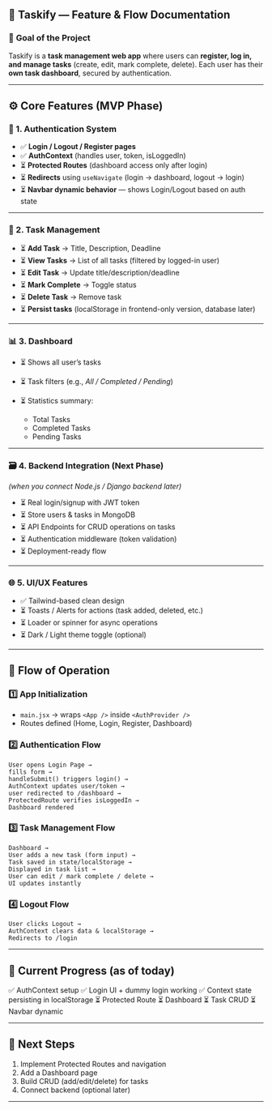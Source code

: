 ## 🧩 **Taskify — Feature & Flow Documentation**

### 🎯 **Goal of the Project**

Taskify is a **task management web app** where users can **register, log in, and manage tasks** (create, edit, mark complete, delete).
Each user has their **own task dashboard**, secured by authentication.

---

## ⚙️ **Core Features (MVP Phase)**

### 🧠 1. **Authentication System**

* ✅ **Login / Logout / Register pages**
* ✅ **AuthContext** (handles user, token, isLoggedIn)
* ⏳ **Protected Routes** (dashboard access only after login)
* ⏳ **Redirects** using `useNavigate` (login → dashboard, logout → login)
* ⏳ **Navbar dynamic behavior** — shows Login/Logout based on auth state

---

### 🧾 2. **Task Management**

* ⏳ **Add Task** → Title, Description, Deadline
* ⏳ **View Tasks** → List of all tasks (filtered by logged-in user)
* ⏳ **Edit Task** → Update title/description/deadline
* ⏳ **Mark Complete** → Toggle status
* ⏳ **Delete Task** → Remove task
* ⏳ **Persist tasks** (localStorage in frontend-only version, database later)

---

### 📊 3. **Dashboard**

* ⏳ Shows all user’s tasks
* ⏳ Task filters (e.g., *All / Completed / Pending*)
* ⏳ Statistics summary:

  * Total Tasks
  * Completed Tasks
  * Pending Tasks

---

### 🗃️ 4. **Backend Integration (Next Phase)**

*(when you connect Node.js / Django backend later)*

* ⏳ Real login/signup with JWT token
* ⏳ Store users & tasks in MongoDB
* ⏳ API Endpoints for CRUD operations on tasks
* ⏳ Authentication middleware (token validation)
* ⏳ Deployment-ready flow

---

### 🌐 5. **UI/UX Features**

* ✅ Tailwind-based clean design
* ⏳ Toasts / Alerts for actions (task added, deleted, etc.)
* ⏳ Loader or spinner for async operations
* ⏳ Dark / Light theme toggle (optional)

---

## 🔁 **Flow of Operation**

### **1️⃣ App Initialization**

* `main.jsx` → wraps `<App />` inside `<AuthProvider />`
* Routes defined (Home, Login, Register, Dashboard)

### **2️⃣ Authentication Flow**

```
User opens Login Page →
fills form →
handleSubmit() triggers login() →
AuthContext updates user/token →
user redirected to /dashboard →
ProtectedRoute verifies isLoggedIn →
Dashboard rendered
```

### **3️⃣ Task Management Flow**

```
Dashboard →
User adds a new task (form input) →
Task saved in state/localStorage →
Displayed in task list →
User can edit / mark complete / delete →
UI updates instantly
```

### **4️⃣ Logout Flow**

```
User clicks Logout →
AuthContext clears data & localStorage →
Redirects to /login
```

---

## 🧱 **Current Progress (as of today)**

✅ AuthContext setup
✅ Login UI + dummy login working
✅ Context state persisting in localStorage
⏳ Protected Route
⏳ Dashboard
⏳ Task CRUD
⏳ Navbar dynamic

---

## 🎯 **Next Steps**

1. Implement Protected Routes and navigation
2. Add a Dashboard page
3. Build CRUD (add/edit/delete) for tasks
4. Connect backend (optional later)

---

